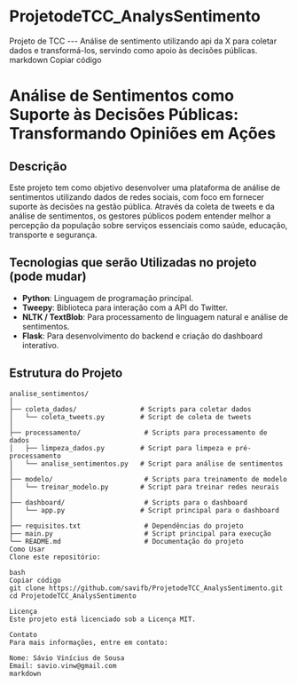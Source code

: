 # ProjetodeTCC_AnalysSentimento
 Projeto de TCC --- Análise de sentimento utilizando api da X para coletar dados e transformá-los, servindo como apoio às decisões públicas.   
markdown
Copiar código
# Análise de Sentimentos como Suporte às Decisões Públicas: Transformando Opiniões em Ações

## Descrição
Este projeto tem como objetivo desenvolver uma plataforma de análise de sentimentos utilizando dados de redes sociais, com foco em fornecer suporte às decisões na gestão pública. Através da coleta de tweets e da análise de sentimentos, os gestores públicos podem entender melhor a percepção da população sobre serviços essenciais como saúde, educação, transporte e segurança.

## Tecnologias que serão Utilizadas no projeto (pode mudar)
- **Python**: Linguagem de programação principal.
- **Tweepy**: Biblioteca para interação com a API do Twitter.
- **NLTK / TextBlob**: Para processamento de linguagem natural e análise de sentimentos.
- **Flask**: Para desenvolvimento do backend e criação do dashboard interativo.

## Estrutura do Projeto
```plaintext
analise_sentimentos/
│
├── coleta_dados/                # Scripts para coletar dados
│   └── coleta_tweets.py         # Script de coleta de tweets
│
├── processamento/                # Scripts para processamento de dados
│   ├── limpeza_dados.py         # Script para limpeza e pré-processamento
│   └── analise_sentimentos.py   # Script para análise de sentimentos
│
├── modelo/                       # Scripts para treinamento de modelo
│   └── treinar_modelo.py        # Script para treinar redes neurais
│
├── dashboard/                    # Scripts para o dashboard
│   └── app.py                   # Script principal para o dashboard
│
├── requisitos.txt                # Dependências do projeto
├── main.py                       # Script principal para execução
└── README.md                     # Documentação do projeto
Como Usar
Clone este repositório:

bash
Copiar código
git clone https://github.com/savifb/ProjetodeTCC_AnalysSentimento.git
cd ProjetodeTCC_AnalysSentimento

Licença
Este projeto está licenciado sob a Licença MIT.

Contato
Para mais informações, entre em contato:

Nome: Sávio Vinícius de Sousa
Email: savio.vinw@gmail.com
markdown







